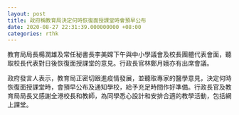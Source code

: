 ```yaml
---
layout: post
title: 政府稱教育局決定何時恢復面授課堂時會預早公布
date: 2020-08-27 22:31:39.000000000 +08:00
categories: rthk
---
```


教育局局長楊潤雄及常任秘書長李美嫦下午與中小學議會及校長團體代表會面，聽取校長代表對日後恢復面授課堂的意見。行政長官林鄭月娥亦有出席會議。

政府發言人表示，教育局正密切跟進疫情發展，並聽取專家的醫學意見，決定何時恢復面授課堂時，會預早公布及通知學校，給予充足時間作好準備。行政長官及教育局局長又感謝全港校長和教師，為同學悉心設計和安排合適的教學活動，包括網上課堂。
